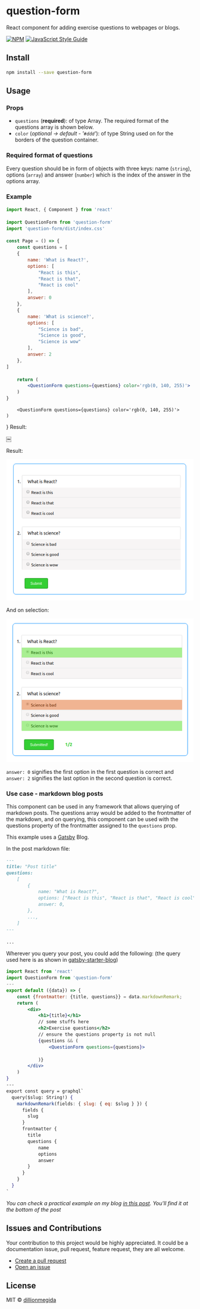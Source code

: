 # question-form

React component for adding exercise questions to webpages or blogs.

[![NPM](https://img.shields.io/npm/v/question-form.svg)](https://www.npmjs.com/package/question-form) [![JavaScript Style Guide](https://img.shields.io/badge/code_style-standard-brightgreen.svg)](https://standardjs.com)

## Install

```bash
npm install --save question-form
```

## Usage

### Props

-   `questions` (**required**): of type Array. The required format of the questions array is shown below.
-   `color` (_optional -> default - '`#ddd`'_): of type String used on for the borders of the question container.

### Required format of questions

Every question should be in form of objects with three keys: name (`string`), options (`array`) and answer (`number`) which is the index of the answer in the options array.

### Example

```jsx
import React, { Component } from 'react'

import QuestionForm from 'question-form'
import 'question-form/dist/index.css'

const Page = () => {
    const questions = [
    {
        name: 'What is React?',
        options: [
            "React is this",
            "React is that",
            "React is cool"
        ],
        answer: 0
    },
    {
        name: 'What is science?',
        options: [
            "Science is bad",
            "Science is good",
            "Science is wow"
        ],
        answer: 2
    },
]

    return (
        <QuestionForm questions={questions} color='rgb(0, 140, 255)'>
    )
}
```

        <QuestionForm questions={questions} color='rgb(0, 140, 255)'>
    )

}
Result:

￼

Result:

![Preview of the question form filled with questions](./images/example1.png)

And on selection:

![Preview of the question form when choices are selected](./images/example2.png)

`answer: 0` signifies the first option in the first question is correct and `answer: 2` signifies the last option in the second question is correct.

### Use case - markdown blog posts

This component can be used in any framework that allows querying of markdown posts. The questions array would be added to the frontmatter of the markdown, and on querying, this component can be used with the questions property of the frontmatter assigned to the `questions` prop.

This example uses a [Gatsby](https://www.gatsbyjs.org/) Blog.

In the post markdown file:

```md
---
title: "Post title"
questions:
    [
        {
            name: "What is React?",
            options: ["React is this", "React is that", "React is cool"],
            answer: 0,
        },
        ...,
    ]
---

...
```

Wherever you query your post, you could add the following: (the query used here is as shown in [gatsby-starter-blog](https://www.gatsbyjs.org/starters/gatsbyjs/gatsby-starter-blog/))

```jsx
import React from 'react'
import QuestionForm from 'question-form'
---
export default ({data}) => {
    const {frontmatter: {title, questions}} = data.markdownRemark;
    return (
        <div>
            <h1>{title}</h1>
            // some stuffs here
            <h2>Exercise questions</h2>
            // ensure the questions property is not null
            {questions && (
                <QuestionForm questions={questions}>

            )}
        </div>
    )
}
---
export const query = graphql`
  query($slug: String!) {
    markdownRemark(fields: { slug: { eq: $slug } }) {
      fields {
        slug
      }
      frontmatter {
        title
        questions {
            name
            options
            answer
        }
      }
    }
  }
`

```

_You can check a practical example on my blog [in this post](https://dillionmegida.com/p/understanding-the-prototype-chain-in-javascript/). You'll find it at the bottom of the post_

## Issues and Contributions

Your contribution to this project would be highly appreciated. It could be a documentation issue, pull request, feature request, they are all welcome.

-   [Create a pull request](https://github.com/dillionmegida/question-form/pulls)
-   [Open an issue](https://github.com/dillionmegida/question-form/issues)

<!-- ## Users

- [My personal blog](https://dillionmegida.com)
- [TheWebFor5](https://thewebfor5.com) -->

## License

MIT © [dillionmegida](https://github.com/dillionmegida)

